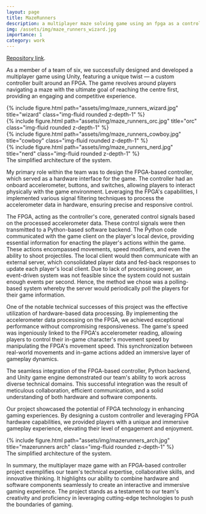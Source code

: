 ```yaml
---
layout: page
title: MazeRunners
description: a multiplayer maze solving game using an fpga as a controller!
img: /assets/img/maze_runners_wizard.jpg
importance: 1
category: work
---
```


<a href="https://github.com/Zsombito/infoprog-cw">Repository link</a>.

As a member of a team of six, we successfully designed and developed a multiplayer game using Unity, featuring a unique twist — a custom controller built around an FPGA. The game revolves around players navigating a maze with the ultimate goal of reaching the centre first, providing an engaging and competitive experience.

<div class="row">
    <div class="col-sm">
        {% include figure.html path="assets/img/maze_runners_wizard.jpg" title="wizard" class="img-fluid rounded z-depth-1" %}
    </div>
    <div class="col-sm">
        {% include figure.html path="assets/img/maze_runners_orc.jpg" title="orc" class="img-fluid rounded z-depth-1" %}
    </div>
    <div class="col-sm">
        {% include figure.html path="assets/img/maze_runners_cowboy.jpg" title="cowboy" class="img-fluid rounded z-depth-1" %}
    </div>
    <div class="col-sm">
        {% include figure.html path="assets/img/maze_runners_nerd.jpg" title="nerd" class="img-fluid rounded z-depth-1" %}
    </div>
</div>
<div class="caption">
    The simplified architecture of the system.
</div>

My primary role within the team was to design the FPGA-based controller, which served as a hardware interface for the game. The controller had an onboard accelerometer, buttons, and switches, allowing players to interact physically with the game environment. Leveraging the FPGA's capabilities, I implemented various signal filtering techniques to process the accelerometer data in hardware, ensuring precise and responsive control.

The FPGA, acting as the controller's core, generated control signals based on the processed accelerometer data. These control signals were then transmitted to a Python-based software backend. The Python code communicated with the game client on the player's local device, providing essential information for enacting the player's actions within the game. These actions encompassed movements, speed modifiers, and even the ability to shoot projectiles. The local client would then communicate with an external server, which consolidated player data and fed-back responses to update each player's local client. Due to lack of processing power, an event-driven system was not feasible since the system could not sustain enough events per second. Hence, the method we chose was a polling-based system whereby the server would periodically poll the players for their game information.

One of the notable technical successes of this project was the effective utilization of hardware-based data processing. By implementing the accelerometer data processing on the FPGA, we achieved exceptional performance without compromising responsiveness. The game's speed was ingeniously linked to the FPGA's accelerometer reading, allowing players to control their in-game character's movement speed by manipulating the FPGA's movement speed. This synchronization between real-world movements and in-game actions added an immersive layer of gameplay dynamics.

The seamless integration of the FPGA-based controller, Python backend, and Unity game engine demonstrated our team's ability to work across diverse technical domains. This successful integration was the result of meticulous collaboration, efficient communication, and a solid understanding of both hardware and software components.

Our project showcased the potential of FPGA technology in enhancing gaming experiences. By designing a custom controller and leveraging FPGA hardware capabilities, we provided players with a unique and immersive gameplay experience, elevating their level of engagement and enjoyment.

<div class="row">
    <div class="col-sm">
        {% include figure.html path="assets/img/mazerunners_arch.jpg" title="mazerunners arch" class="img-fluid rounded z-depth-1" %}
    </div>
</div>
<div class="caption">
    The simplified architecture of the system.
</div>

In summary, the multiplayer maze game with an FPGA-based controller project exemplifies our team's technical expertise, collaborative skills, and innovative thinking. It highlights our ability to combine hardware and software components seamlessly to create an interactive and immersive gaming experience. The project stands as a testament to our team's creativity and proficiency in leveraging cutting-edge technologies to push the boundaries of gaming.


